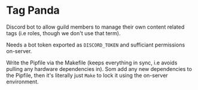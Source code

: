 # Tag Panda

Discord bot to allow guild members to manage their own content related tags (i.e roles, though we don't use that term).

Needs a bot token exported as `DISCORD_TOKEN` and sufficiant permissions on-server.

Write the Pipfile via the Makefile (keeps everything in sync, i.e avoids pulling any hardware dependencies in). Som add any new dependencies to the Pipfile, then it's literally just `Make` to lock it using the on-server environment.